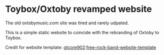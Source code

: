 # Toybox/Oxtoby revamped website

The old oxtobymusic.com site was tired and rarely udpated.

This is a simple static website to coincide with the rebranding of Oxtoby to Toybox.

Credit for website template: [gtcore902](https://github.com/gtcore902):[free-rock-band-website-template](https://github.com/gtcore902/free-rock-band-website-template.git)
